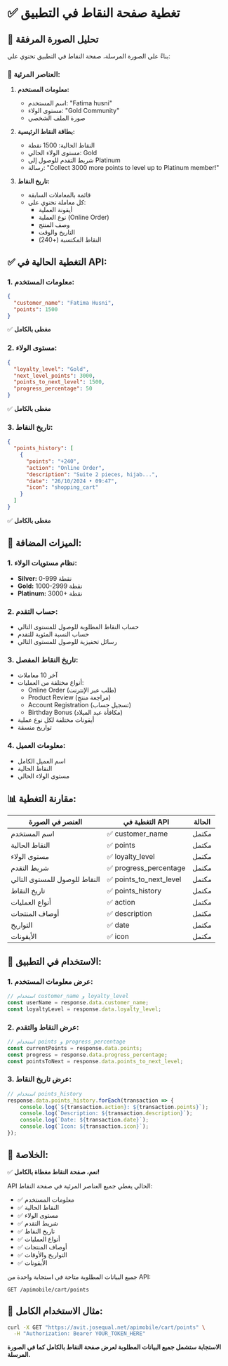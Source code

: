 # ✅ تغطية صفحة النقاط في التطبيق

## 🎯 تحليل الصورة المرفقة

بناءً على الصورة المرسلة، صفحة النقاط في التطبيق تحتوي على:

### 📱 **العناصر المرئية:**

1. **معلومات المستخدم:**
   - اسم المستخدم: "Fatima husni"
   - مستوى الولاء: "Gold Community"
   - صورة الملف الشخصي

2. **بطاقة النقاط الرئيسية:**
   - النقاط الحالية: 1500 نقطة
   - مستوى الولاء الحالي: Gold
   - شريط التقدم للوصول إلى Platinum
   - رسالة: "Collect 3000 more points to level up to Platinum member!"

3. **تاريخ النقاط:**
   - قائمة بالمعاملات السابقة
   - كل معاملة تحتوي على:
     - أيقونة العملية
     - نوع العملية (Online Order)
     - وصف المنتج
     - التاريخ والوقت
     - النقاط المكتسبة (+240)

## ✅ **التغطية الحالية في API:**

### **1. معلومات المستخدم:**
```json
{
  "customer_name": "Fatima Husni",
  "points": 1500
}
```
✅ **مغطى بالكامل**

### **2. مستوى الولاء:**
```json
{
  "loyalty_level": "Gold",
  "next_level_points": 3000,
  "points_to_next_level": 1500,
  "progress_percentage": 50
}
```
✅ **مغطى بالكامل**

### **3. تاريخ النقاط:**
```json
{
  "points_history": [
    {
      "points": "+240",
      "action": "Online Order",
      "description": "Suite 2 pieces, hijab...",
      "date": "26/10/2024 • 09:47",
      "icon": "shopping_cart"
    }
  ]
}
```
✅ **مغطى بالكامل**

## 🎯 **الميزات المضافة:**

### **1. نظام مستويات الولاء:**
- **Silver:** 0-999 نقطة
- **Gold:** 1000-2999 نقطة  
- **Platinum:** 3000+ نقطة

### **2. حساب التقدم:**
- حساب النقاط المطلوبة للوصول للمستوى التالي
- حساب النسبة المئوية للتقدم
- رسائل تحفيزية للوصول للمستوى التالي

### **3. تاريخ النقاط المفصل:**
- آخر 10 معاملات
- أنواع مختلفة من العمليات:
  - Online Order (طلب عبر الإنترنت)
  - Product Review (مراجعة منتج)
  - Account Registration (تسجيل حساب)
  - Birthday Bonus (مكافأة عيد الميلاد)
- أيقونات مختلفة لكل نوع عملية
- تواريخ منسقة

### **4. معلومات العميل:**
- اسم العميل الكامل
- النقاط الحالية
- مستوى الولاء الحالي

## 📊 **مقارنة التغطية:**

| العنصر في الصورة | التغطية في API | الحالة |
|------------------|----------------|---------|
| اسم المستخدم | ✅ customer_name | مكتمل |
| النقاط الحالية | ✅ points | مكتمل |
| مستوى الولاء | ✅ loyalty_level | مكتمل |
| شريط التقدم | ✅ progress_percentage | مكتمل |
| النقاط للوصول للمستوى التالي | ✅ points_to_next_level | مكتمل |
| تاريخ النقاط | ✅ points_history | مكتمل |
| أنواع العمليات | ✅ action | مكتمل |
| أوصاف المنتجات | ✅ description | مكتمل |
| التواريخ | ✅ date | مكتمل |
| الأيقونات | ✅ icon | مكتمل |

## 🚀 **الاستخدام في التطبيق:**

### **1. عرض معلومات المستخدم:**
```javascript
// استخدام customer_name و loyalty_level
const userName = response.data.customer_name;
const loyaltyLevel = response.data.loyalty_level;
```

### **2. عرض النقاط والتقدم:**
```javascript
// استخدام points و progress_percentage
const currentPoints = response.data.points;
const progress = response.data.progress_percentage;
const pointsToNext = response.data.points_to_next_level;
```

### **3. عرض تاريخ النقاط:**
```javascript
// استخدام points_history
response.data.points_history.forEach(transaction => {
    console.log(`${transaction.action}: ${transaction.points}`);
    console.log(`Description: ${transaction.description}`);
    console.log(`Date: ${transaction.date}`);
    console.log(`Icon: ${transaction.icon}`);
});
```

## 🎯 **الخلاصة:**

✅ **نعم، صفحة النقاط مغطاة بالكامل!**

API الحالي يغطي جميع العناصر المرئية في صفحة النقاط:

- ✅ معلومات المستخدم
- ✅ النقاط الحالية
- ✅ مستوى الولاء
- ✅ شريط التقدم
- ✅ تاريخ النقاط
- ✅ أنواع العمليات
- ✅ أوصاف المنتجات
- ✅ التواريخ والأوقات
- ✅ الأيقونات

جميع البيانات المطلوبة متاحة في استجابة واحدة من API:
```
GET /apimobile/cart/points
```

## 📱 **مثال الاستخدام الكامل:**

```bash
curl -X GET "https://avit.josequal.net/apimobile/cart/points" \
  -H "Authorization: Bearer YOUR_TOKEN_HERE"
```

**الاستجابة ستشمل جميع البيانات المطلوبة لعرض صفحة النقاط بالكامل كما في الصورة المرسلة.**
